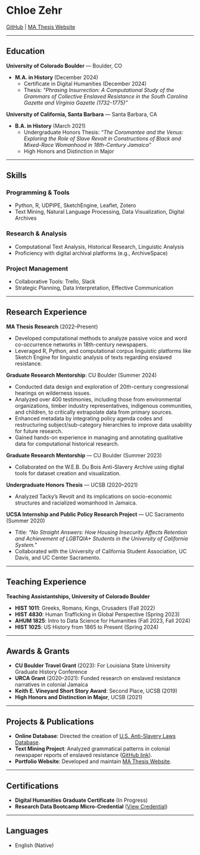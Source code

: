 # Chloe Zehr  
[GitHub](https://github.com/chloeazehr?tab=repositories) | [MA Thesis Website](https://chloeazehr.github.io/phrasing-insurrection/)  

---

## Education  
**University of Colorado Boulder** — Boulder, CO  
- **M.A. in History** (December 2024)  
  - Certificate in Digital Humanities (December 2024)  
  - Thesis: *“Phrasing Insurrection: A Computational Study of the Grammars of Collective Enslaved Resistance in the South Carolina Gazette and Virginia Gazette (1732-1775)”*

**University of California, Santa Barbara** — Santa Barbara, CA  
- **B.A. in History** (March 2021)  
  - Undergraduate Honors Thesis: *“The Coromantee and the Venus: Exploring the Role of Slave Revolt in Constructions of Black and Mixed-Race Womanhood in 18th-Century Jamaica”*  
  - High Honors and Distinction in Major  

---

## Skills  
### Programming & Tools  
- Python, R, UDPIPE, SketchEngine, Leaflet, Zotero  
- Text Mining, Natural Language Processing, Data Visualization, Digital Archives  

### Research & Analysis  
- Computational Text Analysis, Historical Research, Linguistic Analysis  
- Proficiency with digital archival platforms (e.g., ArchiveSpace)  

### Project Management  
- Collaborative Tools: Trello, Slack  
- Strategic Planning, Data Interpretation, Effective Communication  

---

## Research Experience  
**MA Thesis Research** (2022–Present)  
- Developed computational methods to analyze passive voice and word co-occurrence networks in 18th-century newspapers.  
- Leveraged R, Python, and computational corpus linguistic platforms like Sketch Engine for linguistic analysis of texts regarding enslaved resistance.  

**Graduate Research Mentorship**: CU Boulder (Summer 2024) 
- Conducted data design and exploration of 20th-century congressional hearings on wilderness issues.  
- Analyzed over 400 testimonies, including those from environmental organizations, timber industry representatives, indigenous communities, and children, to critically extrapolate data from primary sources.  
- Enhanced metadata by integrating policy agenda codes and restructuring subject/sub-category hierarchies to improve data usability for future research.  
- Gained hands-on experience in managing and annotating qualitative data for computational historical research.

**Graduate Research Mentorship** — CU Boulder (Summer 2023)  
- Collaborated on the W.E.B. Du Bois Anti-Slavery Archive using digital tools for dataset creation and visualization.  

**Undergraduate Honors Thesis** — UCSB (2020–2021)  
- Analyzed Tacky’s Revolt and its implications on socio-economic structures and racialized womanhood in Jamaica.  

**UCSA Internship and Public Policy Research Project** — UC Sacramento (Summer 2020)  
- Title: *“No Straight Answers: How Housing Insecurity Affects Retention and Achievement of LGBTQIA+ Students in the University of California System.”*  
- Collaborated with the University of California Student Association, UC Davis, and UC Center Sacramento.  

---

## Teaching Experience  
**Teaching Assistantships, University of Colorado Boulder**  
- **HIST 1011**: Greeks, Romans, Kings, Crusaders (Fall 2022)  
- **HIST 4830**: Human Trafficking in Global Perspective (Spring 2023)  
- **AHUM 1825**: Intro to Data Science for Humanities (Fall 2023, Fall 2024)  
- **HIST 1025**: US History from 1865 to Present (Spring 2024)  

---

## Awards & Grants  
- **CU Boulder Travel Grant** (2023): For Louisiana State University Graduate History Conference  
- **URCA Grant** (2020–2021): Funded research on enslaved resistance narratives in colonial Jamaica  
- **Keith E. Vineyard Short Story Award**: Second Place, UCSB (2019)  
- **High Honors and Distinction in Major**, UCSB (2021)  

---

## Projects & Publications  
- **Online Database**: Directed the creation of [U.S. Anti-Slavery Laws Database](https://usantislaverylaws.org/public/index.php).  
- **Text Mining Project**: Analyzed grammatical patterns in colonial newspaper reports of enslaved resistance ([GitHub link](https://github.com/chloeazehr?tab=repositories)).  
- **Portfolio Website**: Developed and maintain [MA Thesis Website](https://chloeazehr.github.io/phrasing-insurrection/).  

---

## Certifications  
- **Digital Humanities Graduate Certificate** (In Progress)  
- **Research Data Bootcamp Micro-Credential** ([View Credential](https://www.credly.com/badges/a6a663de-cab5-485f-b484-5cd616ce866a))  

---

## Languages  
- English (Native)  

